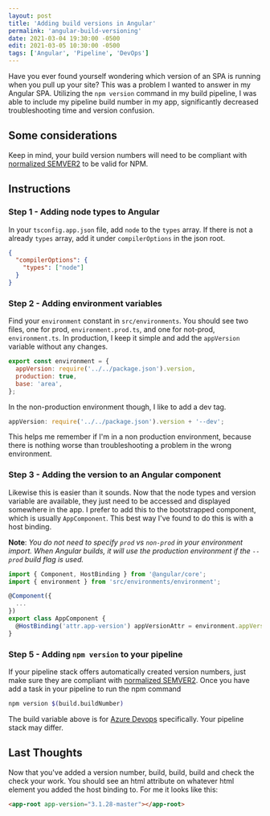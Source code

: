 ```yaml
---
layout: post
title: 'Adding build versions in Angular'
permalink: 'angular-build-versioning'
date: 2021-03-04 19:30:00 -0500
edit: 2021-03-05 10:30:00 -0500
tags: ['Angular', 'Pipeline', 'DevOps']
---
```


Have you ever found yourself wondering which version of an SPA is running when you pull up your site? This was a problem I wanted to answer in my Angular SPA. Utilizing the `npm version` command in my build pipeline, I was able to include my pipeline build number in my app, significantly decreased troubleshooting time and version confusion.

<!--more-->

## Some considerations

Keep in mind, your build version numbers will need to be compliant with [normalized SEMVER2](https://github.com/NuGet/Home/wiki/SemVer-2.0.0-support#spec) to be valid for NPM.

## Instructions

### Step 1 - Adding node types to Angular

In your `tsconfig.app.json` file, add `node` to the `types` array. If there is not a already `types` array, add it under `compilerOptions` in the json root.

```json
{
  "compilerOptions": {
    "types": ["node"]
  }
}
```

### Step 2 - Adding environment variables

Find your `environment` constant in `src/environments`. You should see two files, one for prod, `environment.prod.ts`, and one for not-prod, `environment.ts`. In production, I keep it simple and add the `appVersion` variable without any changes.

```js
export const environment = {
  appVersion: require('../../package.json').version,
  production: true,
  base: 'area',
};
```

In the non-production environment though, I like to add a dev tag.

```js
appVersion: require('../../package.json').version + '--dev';
```

This helps me remember if I'm in a non production environment, because there is nothing worse than troubleshooting a problem in the wrong environment.

### Step 3 - Adding the version to an Angular component

Likewise this is easier than it sounds. Now that the node types and version variable are available, they just need to be accessed and displayed somewhere in the app. I prefer to add this to the bootstrapped component, which is usually `AppComponent`. This best way I've found to do this is with a host binding.

**Note**: _You do not need to specify `prod` vs `non-prod` in your environment import. When Angular builds, it will use the production environment if the `--prod` build flag is used._

```js
import { Component, HostBinding } from '@angular/core';
import { environment } from 'src/environments/environment';

@Component({
  ...
})
export class AppComponent {
  @HostBinding('attr.app-version') appVersionAttr = environment.appVersion;
}
```

### Step 5 - Adding `npm version` to your pipeline

If your pipeline stack offers automatically created version numbers, just make sure they are compliant with [normalized SEMVER2](https://github.com/NuGet/Home/wiki/SemVer-2.0.0-support#spec). Once you have add a task in your pipeline to run the npm command

```bash
npm version $(build.buildNumber)
```

The build variable above is for [Azure Devops](https://docs.microsoft.com/en-us/azure/devops/?view=azure-devops) specifically. Your pipeline stack may differ.

## Last Thoughts

Now that you've added a version number, build, build, build and check the check your work. You should see an html attribute on whatever html element you added the host binding to. For me it looks like this:

```html
<app-root app-version="3.1.28-master"></app-root>
```
